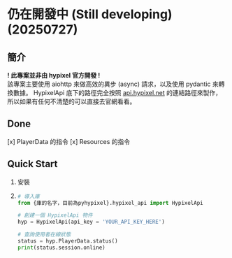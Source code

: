 # 仍在開發中 (Still developing) (20250727)

## 簡介
**! 此專案並非由 hypixel 官方開發 !**<br>
該專案主要使用 aiohttp 來做高效的異步 (async) 請求，以及使用 pydantic 來轉換數據。
HypixelApi 底下的路徑完全按照 [api.hypixel.net](https://api.hypixel.net/) 的連結路徑來製作，所以如果有任何不清楚的可以直接去官網看看。

## Done
[x] PlayerData 的指令
[x] Resources 的指令

## Quick Start
1. 安裝
2. 
    ```python
    # 導入庫
    from {庫的名字，目前為pyhypixel}.hypixel_api import HypixelApi

    # 創建一個 HypixelApi 物件
    hyp = HypixelApi(api_key = 'YOUR_API_KEY_HERE')

    # 查詢使用者在線狀態
    status = hyp.PlayerData.status()
    print(status.session.online)
    ```